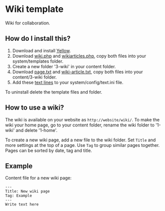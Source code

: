 Wiki template
=============
Wiki for collaboration.

How do I install this?
----------------------
1. Download and install [Yellow](https://github.com/markseu/yellowcms/).  
2. Download [wiki.php](wiki.php?raw=true) and [wikiarticles.php](wikiarticles.php?raw=true), copy both files into your system/templates folder.  
3. Create a new folder '3-wiki' in your content folder.
4. Download [page.txt](page.txt?raw=true) and [wiki-article.txt](wiki-article.txt?raw=true), copy both files into your content/3-wiki folder.
5. Add these [text lines](text.ini?raw=true) to your system/config/text.ini file.

To uninstall delete the template files and folder.

How to use a wiki?
------------------
The wiki is available on your website as `http://website/wiki/`. To make the wiki your home page, go to your content folder, rename the wiki folder to '1-wiki' and delete '1-home'.

To create a new wiki page, add a new file to the wiki folder. Set `Title` and more settings at the top of a page. Use `Tag` to group similar pages together. Pages can be sorted by date, tag and title.

Example
-------
Content file for a new wiki page:

    ---
    Title: New wiki page
    Tag: Example
    ---
    Write text here